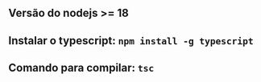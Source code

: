 ## Versão do nodejs >= 18

## Instalar o typescript: `npm install -g typescript`

## Comando para compilar: `tsc`